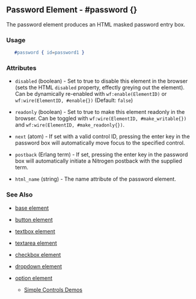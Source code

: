 

## Password Element - #password {}

  The password element produces an HTML masked password entry box.

### Usage

```erlang
   #password { id=password1 }

```

### Attributes

   * `disabled` (boolean) - Set to true to disable this element in the
      browser (sets the HTML `disabled` property, effectly greying out the
      element). Can be dynamically re-enabled with `wf:enable(ElementID)` or
      `wf:wire(ElementID, #enable{})` (Default: `false`)

   * `readonly` (boolean) - Set to true to make this element readonly in the
      browser. Can be toggled with `wf:wire(ElementID, #make_writable{})` and
      `wf:wire(ElementID, #make_readonly{})`.

   * `next` (atom) - 
      If set with a valid control ID, pressing the enter key in the 
      password box will automatically move focus to the specified control.

   * `postback` (Erlang term) - 
      If set, pressing the enter key in the password box will automatically
      initiate a Nitrogen postback with the supplied term.

   * `html_name` (string) - The name attribute of the password element.
### See Also

 *  [base element](./element_base.md)

 *  [button element](./button.md)

 *  [textbox element](./textbox.md)

 *  [textarea element](./textarea.md)

 *  [checkbox element](./checkbox.md)

 *  [dropdown element](./dropdown.md)

 *  [option element](./option.md)

	*  [Simple Controls Demos](http://nitrogenproject.com/demos/simplecontrols)
 
